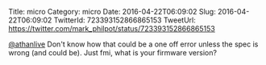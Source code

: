 Title: micro
Category: micro
Date: 2016-04-22T06:09:02
Slug: 2016-04-22T06:09:02
TwitterId: 723393152866865153
TweetUrl: https://twitter.com/mark_philpot/status/723393152866865153

[@athanlive](https://twitter.com/athanlive) Don't know how that could be a one off error unless the spec is wrong (and could be).  Just fmi, what is your firmware version?